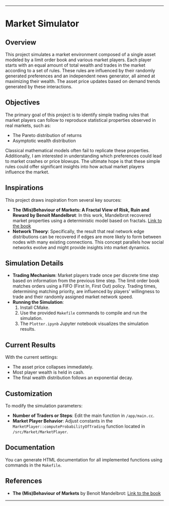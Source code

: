 
---

# Market Simulator

## Overview
This project simulates a market environment composed of a single asset modeled by a limit order book and various market players. Each player starts with an equal amount of total wealth and trades in the market according to a set of rules. These rules are influenced by their randomly generated preferences and an independent news generator, all aimed at maximizing their wealth. The asset price updates based on demand trends generated by these interactions.

## Objectives
The primary goal of this project is to identify simple trading rules that market players can follow to reproduce statistical properties observed in real markets, such as:
- The Pareto distribution of returns
- Asymptotic wealth distribution

Classical mathematical models often fail to replicate these properties. Additionally, I am interested in understanding which preferences could lead to market crashes or price blowups. The ultimate hope is that these simple rules could offer significant insights into how actual market players influence the market.

## Inspirations
This project draws inspiration from several key sources:
- **The (Mis)Behaviour of Markets: A Fractal View of Risk, Ruin and Reward by Benoit Mandelbrot**: In this work, Mandelbrot recovered market properties using a deterministic model based on fractals. [Link to the book](https://www.amazon.co.uk/Mis-Behaviour-Markets-Fractal-Reward/dp/1846682622)
- **Network Theory**: Specifically, the result that real network edge distributions can be recovered if edges are more likely to form between nodes with many existing connections. This concept parallels how social networks evolve and might provide insights into market dynamics.

## Simulation Details
- **Trading Mechanism**: Market players trade once per discrete time step based on information from the previous time step. The limit order book matches orders using a FIFO (First In, First Out) policy. Trading times, determining matching priority, are influenced by players' willingness to trade and their randomly assigned market network speed.
- **Running the Simulation**: 
  1. Install CMake.
  2. Use the provided `Makefile` commands to compile and run the simulation.
  3. The `Plotter.ipynb` Jupyter notebook visualizes the simulation results.

## Current Results
With the current settings:
- The asset price collapses immediately.
- Most player wealth is held in cash.
- The final wealth distribution follows an exponential decay.

## Customization
To modify the simulation parameters:
- **Number of Traders or Steps**: Edit the main function in `/app/main.cc`.
- **Market Player Behavior**: Adjust constants in the `MarketPlayer::computeProbabilityOfTrading` function located in `/src/Market/MarketPlayer`.

## Documentation
You can generate HTML documentation for all implemented functions using commands in the `Makefile`.

## References
- **The (Mis)Behaviour of Markets** by Benoit Mandelbrot: [Link to the book](https://www.amazon.co.uk/Mis-Behaviour-Markets-Fractal-Reward/dp/1846682622)

---